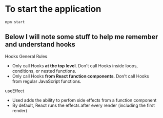 # To start the application

```
npm start
```

## Below I will note some stuff to help me remember and understand hooks

Hooks General Rules

- Only call Hooks **at the top level**. Don't call Hooks inside loops, conditions, or nested functions.
- Only call Hooks **from React function components**. Don't call Hooks from regular JavaScript functions.

useEffect

- Used adds the ability to perfom side effects from a function component
- By default, React runs the effects after every render (including the first render)
